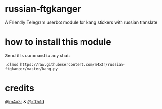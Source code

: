 # russian-ftgkanger
A Friendly Telegram userbot module for kang stickers with russian translate

# how to install this module
Send this command to any chat:
```
.dlmod https://raw.githubusercontent.com/m4x3r/russian-ftgkanger/master/kang.py
```
# credits
[@m4x3r](https://github.com/m4x3r) & [@rf0x1d](https://github.com/rfoxxxy)
